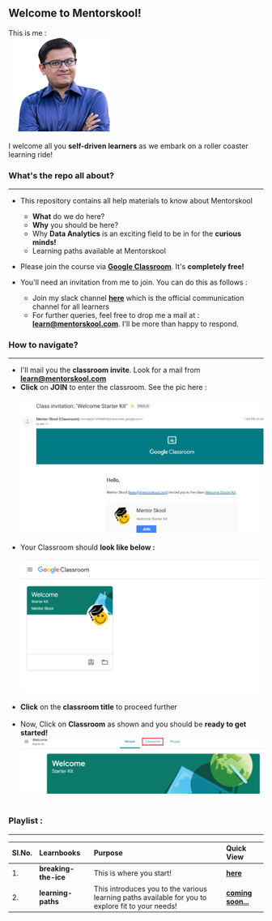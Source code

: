 
## Welcome to Mentorskool!

This is me : <br>
![Amit Choudhary](https://github.com/mentorskool/welcome/blob/master/imgs/profile.png?raw=true) <br><br>
I welcome all you **self-driven learners** as we embark on a roller coaster learning ride!

### What's the repo all about?
-------------------------------
* This repository contains all help materials to know about Mentorskool
	* **What** do we do here?
	* **Why** you should be here?
	* Why **Data Analytics** is an exciting field to be in for the **curious minds!**
	* Learning paths available at Mentorskool

* Please join the course via **[Google Classroom](https://classroom.google.com)**. It's **completely free!**
* You'll need an invitation from me to join. You can do this as follows : 
	* Join my slack channel [**here**](https://bit.ly/2wOTt5w) which is the official communication channel for all learners
	* For further queries, feel free to drop me a mail at : **learn@mentorskool.com**. I'll be more than happy to respond.


### How to navigate?
-------------------------------
* I'll mail you the **classroom invite**. Look for a mail from **learn@mentorskool.com**
* **Click** on **JOIN** to enter the classroom. See the pic here : <br><br>
![step-01](https://github.com/mentorskool/welcome/blob/master/imgs/step-01.png?raw=true)<br><br>
* Your Classroom should **look like below :** <br><br>
![step-02](https://github.com/mentorskool/welcome/blob/master/imgs/step-02.png?raw=true)<br><br>
* **Click** on the **classroom title** to proceed further<br><br>
* Now, Click on **Classroom** as shown and you should be **ready to get started!**
![step-02](https://github.com/mentorskool/welcome/blob/master/imgs/step-03.png?raw=true)<br><br>


### Playlist : 
---------------------

Sl.No.| Learnbooks                    | Purpose      | Quick View           
------|:------------------------------|:-------------|:----------------
1.|**breaking-the-ice**  | This is where you start! | [**here**](https://colab.research.google.com/github/mentorskool/welcome/blob/master/learnbooks/breaking-the-ice.ipynb)
2.|**learning-paths**    | This introduces you to the various learning paths available for you to explore fit to your needs! | [**coming soon...**]()


    